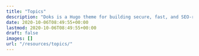 ```yaml
---
title: "Topics"
description: "Doks is a Hugo theme for building secure, fast, and SEO-ready documentation websites, which you can easily update and customize."
date: 2020-10-06T08:49:55+00:00
lastmod: 2020-10-06T08:49:55+00:00
draft: false
images: []
url: "/resources/topics/"
---
```

